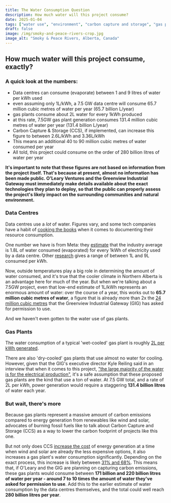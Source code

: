 ```yaml
---
title: The Water Consumption Question
description: How much water will this project consume?
date: 2025-01-04
tags: ["water use", "environment", "carbon capture and storage", "gas plants"]
draft: false
image: /img/smoky-and-peace-rivers-crop.jpg
image_alt: "Smoky & Peace Rivers, Alberta, Canada"
---
```


## How much water will this project consume, exactly?
### A quick look at the numbers:
* Data centres can consume (evaporate) between 1 and 9 litres of water per kWh used
* even assuming only 1L/kWh, a 7.5 GW data centre will consume 65.7 million cubic metres of water per year (65.7 billion L/year)
* gas plants consume about 2L water for every 1kWh produced
* at this rate, 7.5GW gas plant generation consumes 131.4 million cubic metres of water per year (131.4 billion L/year) 
* Carbon Capture & Storage (CCS), if implemented, can increase this figure to between 2.6L/kWh and 3.36L/kWh
* This means an additional 40 to 90 million cubic metres of water consumed per year
* All told, this project could consume on the order of 280 billion litres of water per year

**It's important to note that these figures are not based on information from the project itself. That's because at present, almost no information has been made public. O'Leary Ventures and the Greenview Industrial Gateway must immediately make details available about the exact technologies they plan to deploy, so that the public can properly assess the project's likely impact on the surrounding communities and natural environment.**

### Data Centres

Data centres use a <em>lot</em> of water. Figures vary, and some tech companies have a habit of <a href="https://archive.is/lBf5H" target="_blank">cooking the books</a> when it comes to documenting their resource consumption.

One number we have is from Meta: they <a href="https://dgtlinfra.com/data-center-water-usage/#Water_Usage_Effectiveness_WUE" target="_blank">estimate</a> that the industry average is 1.8L of water consumed (evaporated) for every 1kWh of electricity used by a data centre. Other <a href="https://arxiv.org/pdf/2304.03271" target="_blank">research</a> gives a range of between 1L and 9L consumed per kWh.

Now, outside temperatures play a big role in determining the amount of water consumed, and it's true that the cooler climate in Northern Alberta is an advantage here for much of the year. But when we're talking about a 7.5GW project, even that low-end estimate of 1L/kWh represents an enormous amount of water: over the course of a year, this works out to <strong>65.7 million cubic metres of water</strong>, a figure that is already more than 2x the <a href="https://greenviewindustrial.ca/wp-content/uploads/2023/03/Water2-1200x681.png" target="_blank">24 million cubic metres</a> that the Greenview Industrial Gateway (GIG) has asked for permission to use.

And we haven't even gotten to the water use of gas plants.

### Gas Plants

The water consumption of a typical 'wet-cooled' gas plant is roughly <a href="https://sequestration.mit.edu/pdf/2012_AD_HJH_WorkingPaper-WaterUse_at_PowerPlants.pdf" target="blank">2L per kWh generated</a>. 

There are also 'dry-cooled' gas plants that use almost no water for cooling. However, given that the GIG's executive director Kyle Reiling said in an interview that when it comes to this project, <a href="https://youtu.be/yVKxjAQyMTg" target="_blank">"the large majority of the water is for the electrical production"</a>, it's a safe assumption that these proposed gas plants are the kind that use a ton of water. At 7.5 GW total, and a rate of 2L per kWh, power generation would require a staggering <strong>131.4 billion litres</strong> of water each year.

### But wait, there's more

Because gas plants represent a massive amount of carbon emissions compared to energy generation from renewables like wind and solar, advocates of burning fossil fuels like to talk about Carbon Capture and Storage (CCS) as a way to lower the carbon footprint of projects like this one.

But not only does CCS <a href="https://climate.mit.edu/ask-mit/if-fossil-fuel-power-plant-uses-carbon-capture-and-storage-what-percent-energy-it-makes" target="_blank">increase the cost</a> of energy generation at a time when wind and solar are already the less expensive options, it also increases a gas plant's water consumption significantly. Depending on the exact process, this increase is likely between <a href="https://www.sciencedirect.com/science/article/pii/S1876610217319720" target="_blank">31% and 68%</a>. This means that, if O'Leary and the GIG are planning on capturing carbon emissions, these gas plants would consume between <strong>171 billion and 220 billion litres of water per year - around 7 to 10 times the amount of water they've asked for permission to use</strong>. Add this to the earlier estimate of water consumption by the data centres themselves, and the total could well reach <strong>280 billion litres per year</strong>.